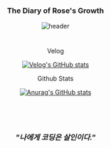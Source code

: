 <div align="center">

### The Diary of Rose's Growth

<!--
**sonrose/sonrose** is a ✨ _special_ ✨ repository because its `README.md` (this file) appears on your GitHub profile.

Here are some ideas to get you started:

- 🔭 I’m currently working on ...
- 🌱 I’m currently learning ...
- 👯 I’m looking to collaborate on ...
- 🤔 I’m looking for help with ...
- 💬 Ask me about ...
- 📫 How to reach me: ...
- 😄 Pronouns: ...
- ⚡ Fun fact: ...
-->

![header](https://capsule-render.vercel.app/api?type=soft&color=0:FFFFE0,100:FFFF00&height=250&section=header&text=Rose&descSize=90&descAlignY=80&animation=fadeIn)

#

Velog

[![Velog's GitHub stats](https://velog-readme-stats.vercel.app/api?name=newbiekim)](https://velog.io/@newbiekim)

Github Stats

[![Anurag's GitHub stats](https://github-readme-stats.vercel.app/api?username=sonrose&show_icons=true&theme=gruvbox)](https://github.com/sonrose/github-readme-stats)

#

<br>

### *"나에게 코딩은 살인이다."*

</div>

